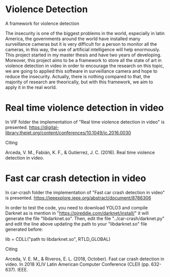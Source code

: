 # Violence Detection
A framework for violence detection

The insecurity is one of the biggest problems in the world, especially in latin America,  the governments around the world have installed many surveillance cameras but it is very difficult for a person to monitor all the cameras, in this way, the use of artificial intelligence will help enormously. This project started in my master thesis and have two years of developing. Moreover, this project aims to be a framework to store all the state of art in violence detection in video in order to encourage the research on this topic, we are going to applied this software in surveillance camera and hope to reduce the insecurity. Actually, there is nothing compared to that, the majority of research are theorically, but with this framework, we aim to apply it in the real world.

# Real time violence detection in video
In VIF folder the implementation of "Real time violence detection in video" is presented.
https://digital-library.theiet.org/content/conferences/10.1049/ic.2016.0030

Citing

Arceda, V. M., Fabián, K. F., & Gutíerrez, J. C. (2016). Real time violence detection in video.

# Fast car crash detection in video

In car-crash folder the implementation of "Fast car crash detection in video" is presented.
https://ieeexplore.ieee.org/abstract/document/8786306

In order to test the code, you need to download YOLO3 and compile Darknet as is mention in "https://pjreddie.com/darknet/install/"  it will generate the file "libdarknet.so". Then, edit the file "../car-crash/darknet.py" and edit the line above updating the path to your "libdarknet.so" file generated before:

lib = CDLL("path to libdarknet.so", RTLD_GLOBAL)

Citing

Arceda, V. E. M., & Riveros, E. L. (2018, October). Fast car crash detection in video. In 2018 XLIV Latin American Computer Conference (CLEI) (pp. 632-637). IEEE.



